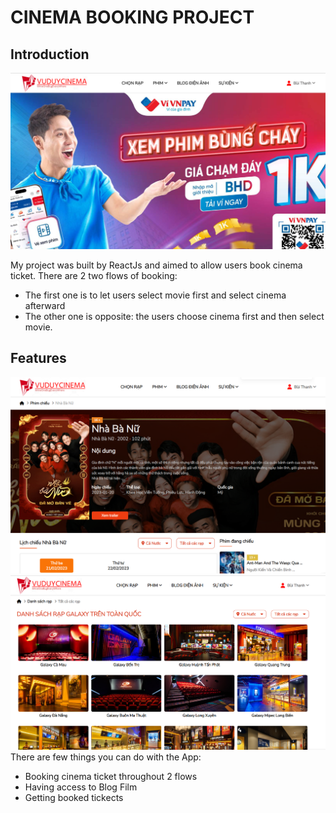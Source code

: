 # CINEMA BOOKING PROJECT

## Introduction

<img src="./Img/HomePage.png">

My project was built by ReactJs and aimed to allow users book cinema ticket. There are 2 two flows of booking:

- The first one is to let users select movie first and select cinema afterward
- The other one is opposite: the users choose cinema first and then select movie.

## Features

<img src="./Img/FilmInfo.png">
<img src="./Img/ListOfCinema.png">
There are few things you can do with the App:

- Booking cinema ticket throughout 2 flows
- Having access to Blog Film
- Getting booked tickects
